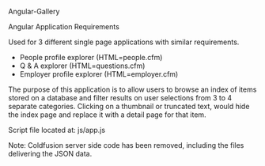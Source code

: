 Angular-Gallery

Angular Application Requirements

Used for 3 different single page applications with similar requirements. 
* People profile explorer (HTML=people.cfm)
* Q & A explorer (HTML=questions.cfm)
* Employer profile explorer (HTML=employer.cfm)

The purpose of this application is to allow users to browse an index of items stored on a database and filter results on user selections from 3 to 4 separate categories. Clicking on a thumbnail or truncated text, would hide the index page and replace it with a detail page for that item.

Script file located at: js/app.js

Note: Coldfusion server side code has been removed, including the files delivering the JSON data.
